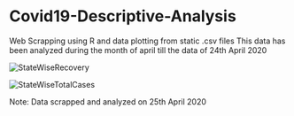 # Covid19-Descriptive-Analysis
Web Scrapping using R and data plotting from static .csv files
This data has been analyzed during the month of april till the data of 24th April 2020

![StateWiseRecovery](https://user-images.githubusercontent.com/43178958/86475941-3366ab80-bd63-11ea-91e9-af1c63850d83.png)

![StateWiseTotalCases](https://user-images.githubusercontent.com/43178958/86476261-cdc6ef00-bd63-11ea-968f-89974b37b29f.png)

Note: Data scrapped and analyzed on 25th April 2020

